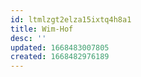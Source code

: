 ```yaml
---
id: ltmlzgt2elza15ixtq4h8a1
title: Wim-Hof
desc: ''
updated: 1668483007805
created: 1668482976189
---
```


